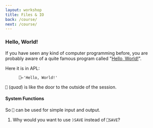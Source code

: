 ```yaml
---
layout: workshop
title: Files & IO
back: /course/
next: /course/
---
```


### Hello, World!
If you have seen any kind of computer programming before, you are probably aware of a quite famous program called "[Hello, World!](https://en.wikipedia.org/wiki/%22Hello,_World!%22_program)".

Here it is in APL:
```APL
      ⎕←'Hello, World!'
```

`⎕` (*quad*) is like the door to the outside of the session. 

#### System Functions
So `⎕` can be used for simple input and output.



1. Why would you want to use `)SAVE` instead of `⎕SAVE`?